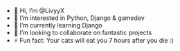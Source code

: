 - 👋 Hi, I’m @LivyyX
- 👀 I’m interested in Python, Django & gamedev
- 🌱 I’m currently learning Django
- 💞️ I’m looking to collaborate on fantastic projects
- ⚡ Fun fact: Your cats will eat you 7 hours after you die :)

<!---
LivyyX/LivyyX is a ✨ special ✨ repository because its `README.md` (this file) appears on your GitHub profile.
You can click the Preview link to take a look at your changes.
--->
